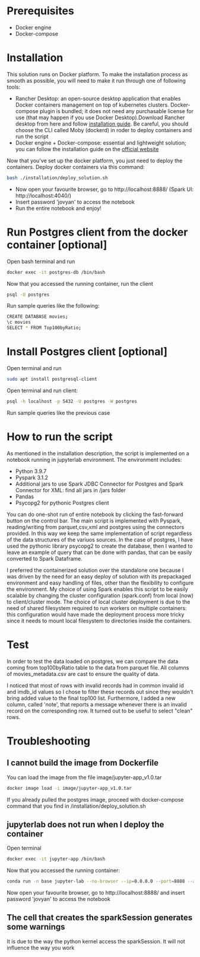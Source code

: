 # Prerequisites
- Docker engine
- Docker-compose

# Installation

This solution runs on Docker platform. To make the installation process as smooth as possible, you will need to make it run through one of following tools:
- Rancher Desktop: an open-source desktop application that enables Docker containers management on top of kubernetes clusters. Docker-compose plugin is bundled; it does not need any purchasable license for use (that may happen if you use Docker Desktop).Download Rancher desktop from here and follow [installation guide](https://docs.rancherdesktop.io/getting-started/installation/). Be careful, you should choose the CLI called Moby (dockerd) in roder to deploy containers and run the script
- Docker engine + Docker-compose: essential and lightweight solution; you can follow the installation guide on the [official website](https://docs.docker.com/engine/install/)

Now that you've set up the docker platform, you just need to deploy the containers.
Deploy docker containers via this command:
````bash
bash ./installation/deploy_solution.sh
````

- Now open your favourite browser, go to http://localhost:8888/ (Spark UI: http://localhost:4040/)
- Insert password 'jovyan' to access the notebook
- Run the entire notebook and enjoy!

# Run Postgres client from the docker container [optional]
Open bash terminal and run 
````bash
docker exec -it postgres-db /bin/bash
````
Now that you accessed the running container, run the client
````bash
psql -U postgres
````
Run sample queries like the following:
````bash
CREATE DATABASE movies;
\c movies
SELECT * FROM Top100byRatio;
````

# Install Postgres client [optional]
Open terminal and run 
````bash
sudo apt install postgresql-client
````
Open terminal and run client:
````bash
psql -h localhost -p 5432 -U postgres -W postgres
````
Run sample queries like the previous case

# How to run the script
As mentioned in the installation description, the script is implemented on a notebook running in jupyterlab environment. The environment includes:
- Python 3.9.7
- Pyspark 3.1.2
- Additional jars to use Spark JDBC Connector for Postgres and Spark Connector for XML: find all jars in /jars folder
- Pandas
- Psycopg2 for pythonic Postgres client

You can do one-shot run of entire notebook by clicking the fast-forward button on the control bar.
The main script is implemented with Pyspark, reading/writing from parquet,csv,xml and postgres using the connectors provided. In this way we keep the same implementation of script regardless of the data structures of the variuos sources.
In the case of postgres, I have used the pythonic library psycopg2 to create the database, then I wanted to leave an example of query that can be done with pandas, that can be easily converted to Spark Dataframe.

I preferred the containerized solution over the standalone one because I was driven by the need for an easy deploy of solution with its prepackaged environment and easy handling of files, other than the flexibility to configure the environment.
My choice of using Spark enables this script to be easily scalable by  changing the cluster configuration (spark.conf) from local (now) to client/cluster mode. The choice of local cluster deployment is due to the need of shared filesystem required to run workers on multiple containers: this configuration would have made the deployment process more tricky since it needs to mount local filesystem to directories inside the containers. 

# Test
In order to test the data loaded on postgres, we can compare the data coming from top100byRatio table to the data from parquet file. All columns of movies_metadata.csv are cast to ensure the quality of data. 

I noticed that most of rows with invalid records had in common invalid id and imdb_id values so I chose to filter these records out since they wouldn't bring added value to the final top100 list. Furthermore, I added a new column, called 'note', that reports a message whenever there is an invalid record on the corresponding row. It turned out to be useful to select "clean" rows.

# Troubleshooting
## I cannot build the image from Dockerfile
You can load the image from the file image/jupyter-app_v1.0.tar
````bash
docker image load -i image/jupyter-app_v1.0.tar
````
If you already pulled the postgres image, proceed with docker-compose command that you find in /installation/deploy_solution.sh
## jupyterlab does not run when I deploy the container
Open terminal
````bash
docker exec -it jupyter-app /bin/bash
````
Now that you accessed the running container: 
````bash
conda run -n base jupyter-lab --no-browser --ip=0.0.0.0 --port=8888 --allow-root
````
Now open your favourite browser, go to http://localhost:8888/ and insert password 'jovyan' to access the notebook
## The cell that creates the sparkSession generates some warnings
It is due to the way the python kernel access the sparkSession. It will not influence the way you work
